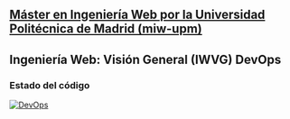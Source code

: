 ## [Máster en Ingeniería Web por la Universidad Politécnica de Madrid (miw-upm)](http://miw.etsisi.upm.es)
## Ingeniería Web: Visión General (IWVG) DevOps

### Estado del código
[![DevOps](https://github.com/miw-upm/iwvg-devops/actions/workflows/test-sonar.yml/badge.svg)](https://github.com/miw-upm/iwvg-devops/actions/workflows/test-sonar.yml)

